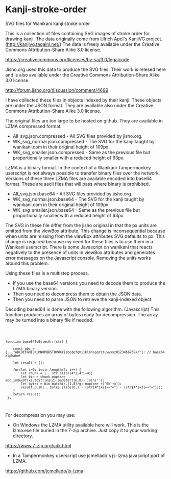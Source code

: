 # Kanji-stroke-order
SVG files for Wanikani kanji stroke order

This is a collection of files containing SVG images of stroke order for drawing kanji. The data originally come from Ulrich Apel's KanjiVG project. (http://kanjivg.tagaini.net/)
The data is freely available under the Creative Commons Attribution-Share Alike 3.0 license. 

https://creativecommons.org/licenses/by-sa/3.0/legalcode

Jisho.org used this data to produce the SVG files. Their work is relesed here and is also available under the Creative Commons Attribution-Share Alike 3.0 license.

http://forum.jisho.org/discussion/comment/4699

I have collected these files in objects indexed by their kanji. These objects are under the JSON format. They are available also under the Creative Commons Attribution-Share 
Alike 3.0 license.

The original files are too large to be hosted on github. They are available in LZMA compressed format.

* All_svg.json.compressed          - All SVG files provided by jisho.org.
* WK_svg_normal.json.compressed    - The SVG for the kanji taught by wanikani.com in their original height of 109px
* WK_svg_smaller.json.compressed   - Same as the previous file but proportionally smaller with a reduced height of 63px.

LZMA is a binary format. In the context of a Wanikani Tampermonkey userscript is not always possible to transfer binary files over the network. Versions of these three LZMA files 
are available encoded into base64 format. These are ascii files that will pass where binary is prohibited.

* All_svg.json.base64          - All SVG files provided by jisho.org.
* WK_svg_normal.json.base64    - The SVG for the kanji taught by wanikani.com in their original height of 109px
* WK_svg_smaller.json.base64   - Same as the previous file but proportionally smaller with a reduced height of 63px.

The SVG in these file differ from the jisho original in that the px units are omitted from the viewBox attribute. This change is inconsequential because when units are 
missing from the viewBox attributes SVG defaults to px. This change is required because my need for these files is to use them in a Wanikani userscript. There is 
some Javascript on wanikani that reacts negatively to the presence of units in viewBox attributes and generates error messages on the Javascript console. Removing the 
units works around this problem.

Using these files is a multistep process.

* If you use the base64 versions you need to decode them to produce the LZMA binary version.
* Then you need to decompress them to obtain the JSON data.
* Then you need to parse JSON to retrieve the kanji-indexed object.

Decoding based64 is done with the following algorithm. (Javascript) This function produces an array of bytes ready for decompression. The array may be turned into a binary
file if needed.

<code>
    
    function base64ToBytesArr(str) {
    
        const abc = [..."ABCDEFGHIJKLMNOPQRSTUVWXYZabcdefghijklmnopqrstuvwxyz0123456789+/"]; // base64 alphabet
    
        let result = [];

        for(let i=0; i<str.length/4; i++) {
            let chunk = [...str.slice(4*i,4*i+4)]
            let bin = chunk.map(x=> abc.indexOf(x).toString(2).padStart(6,0)).join('');
            let bytes = bin.match(/.{1,8}/g).map(x=> +('0b'+x));
            result.push(...bytes.slice(0,3 - (str[4*i+2]=="=") - (str[4*i+3]=="=")));
        }
        return result;
     };
</code>

For decompression you may use:

* On Windows the LZMA utility available here will work. This is the lzma.exe file buried in the 7-zip archive. Just copy it to your working directory.

https://www.7-zip.org/sdk.html

* In a Tampermonkey userscript use jcmellado's js-lzma javascript port of LZMA.

https://github.com/jcmellado/js-lzma
